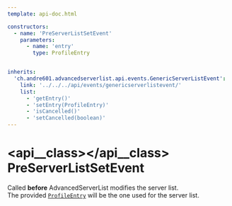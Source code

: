 ```yaml
---
template: api-doc.html

constructors:
  - name: 'PreServerListSetEvent'
    parameters:
      - name: 'entry'
        type: ProfileEntry


inherits:
  'ch.andre601.advancedserverlist.api.events.GenericServerListEvent':
    link: '../../../api/events/genericserverlistevent/'
    list:
      - 'getEntry()'
      - 'setEntry(ProfileEntry)'
      - 'isCancelled()'
      - 'setCancelled(boolean)'
---
```


# <api__class></api__class> PreServerListSetEvent

Called **before** AdvancedServerList modifies the server list.  
The provided [`ProfileEntry`](#getentry()) will be the one used for the server list.